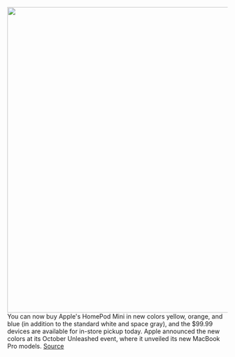 <img src='https://cdn.vox-cdn.com/thumbor/2hrZh_jU7ryRpOA1FfN-3eLnmHY=/0x0:980x551/1200x800/filters:focal(412x198:568x354)/cdn.vox-cdn.com/uploads/chorus_image/image/70074128/apple_minis.0.jpg' width='700px' /><br/>
You can now buy Apple's HomePod Mini in new colors yellow, orange, and blue (in addition to the standard white and space gray), and the $99.99 devices are available for in-store pickup today. Apple announced the new colors at its October Unleashed event, where it unveiled its new MacBook Pro models.
<a href='https://www.theverge.com/2021/11/1/22754598/apple-homepod-mini-on-sale-yellow-orange-blue'> Source <a/>